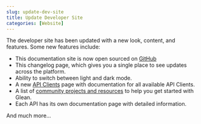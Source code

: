 ```yaml
---
slug: update-dev-site
title: Update Developer Site
categories: [Website]
---
```


The developer site has been updated with a new look, content, and features. Some new features include:

- This documentation site is now open sourced on [GitHub](https://github.com/gleanwork/glean-developer-site)
- This changelog page, which gives you a single place to see updates across the platform.
- Ability to switch between light and dark mode.
- A new [API Clients](/libraries/api-clients) page with documentation for all available API Clients.
- A list of [community projects and resources](/community) to help you get started with Glean.
- Each API has its own documentation page with detailed information.

And much more...